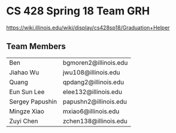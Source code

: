 # CS 428 Spring 18 Team GRH
https://wiki.illinois.edu/wiki/display/cs428sp18/Graduation+Helper

## Team Members
<table>
	<tr>
		<td>Ben</td>
		<td>bgmoren2@illinois.edu</td>
	</tr>
	<tr>
		<td>Jiahao Wu</td>
		<td>jwu108@illinois.edu</td>
	</tr>
	<tr>
		<td>Quang</td>
		<td>qpdang2@illinois.edu</td>
	</tr>
	<tr>
		<td>Eun Sun Lee</td>
		<td>elee132@illinois.edu</td>
	</tr>
	<tr>
		<td>Sergey Papushin</td>
		<td>papushn2@illinois.edu</td>
	</tr>
	<tr>
		<td>Mingze Xiao</td>
		<td>mxiao6@illinois.edu</td>
	</tr>
	<tr>
		<td>Zuyi Chen</td>
		<td>zchen138@illinois.edu</td>
	</tr>	
</table>